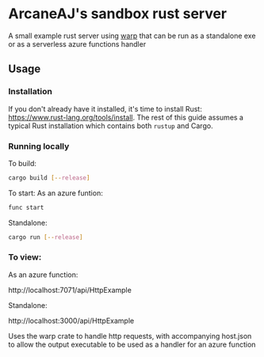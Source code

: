 # ArcaneAJ's sandbox rust server

A small example rust server using [warp] that can be run as a standalone exe or as a serverless azure functions handler

## Usage

### Installation

If you don't already have it installed, it's time to install Rust: <https://www.rust-lang.org/tools/install>.
The rest of this guide assumes a typical Rust installation which contains both `rustup` and Cargo.

### Running locally

To build:

```bash
cargo build [--release]
```

To start:
As an azure funtion:

```bash
func start
```

Standalone:

```bash
cargo run [--release]
```

### To view:

As an azure function:

http://localhost:7071/api/HttpExample

Standalone:

http://localhost:3000/api/HttpExample

Uses the warp crate to handle http requests, with accompanying host.json to allow the output executable to be used as a handler for an azure function

[warp]: https://docs.rs/warp/latest/warp/
